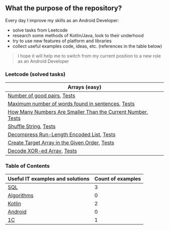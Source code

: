 ## What the purpose of the repository?

Every day I improve my skills as an Android Developer:
- solve tasks from Leetcode
- research some methods of Kotlin/Java, look to their underhood
- try to use new features of platform and libraries
- collect useful examples code, ideas, etc. (references in the table below)

> I hope it will help me to switch from my current position to a new role as an Android Developer

### Leetcode (solved tasks)
| Arrays (easy)                                                                                  |
| ---------------------------------------------------------------------------------------------- |
| [Number of good pairs](app/src/main/java/pt/amn/knowledgebase/leetcode/easy/arrays/NumberOfGoodPairs.kt), [Tests](app/src/test/java/pt/amn/knowledgebase/leetcode/easy/arrays/NumberOfGoodPairsTest.kt)  |
| [Maximum number of words found in sentences](app/src/main/java/pt/amn/knowledgebase/leetcode/easy/arrays/MaximumNumberOfWordsFoundInSentences.kt), [Tests](app/src/test/java/pt/amn/knowledgebase/leetcode/easy/arrays/MaximumNumberOfWordsFoundInSentencesTest.kt)  |
| [How Many Numbers Are Smaller Than the Current Number](app/src/main/java/pt/amn/knowledgebase/leetcode/easy/arrays/SmallerNumbersThanCurrent.kt), [Tests](app/src/test/java/pt/amn/knowledgebase/leetcode/easy/arrays/SmallerNumbersThanCurrentTest.kt)  |
| [Shuffle String](app/src/main/java/pt/amn/knowledgebase/leetcode/easy/arrays/ShuffleString.kt), [Tests](app/src/test/java/pt/amn/knowledgebase/leetcode/easy/arrays/ShuffleStringTest.kt)  |
| [Decompress Run-Length Encoded List](app/src/main/java/pt/amn/knowledgebase/leetcode/easy/arrays/DecompressRunLengthEncodedList.kt), [Tests](app/src/test/java/pt/amn/knowledgebase/leetcode/easy/arrays/DecompressRunLengthEncodedListTest.kt)  |
| [Create Target Array in the Given Order](app/src/main/java/pt/amn/knowledgebase/leetcode/easy/arrays/CreateTargetArrayInTheGivenOrder.kt), [Tests](app/src/test/java/pt/amn/knowledgebase/leetcode/easy/arrays/CreateTargetArrayInTheGivenOrderTest.kt)  |
| [Decode XOR-ed Array](app/src/main/java/pt/amn/knowledgebase/leetcode/easy/arrays/DecodeXORedArray.kt), [Tests](app/src/test/java/pt/amn/knowledgebase/leetcode/easy/arrays/DecodeXORedArrayTest.kt)  |


### Table of Contents
| Useful IT examples and solutions              | Count of examples  |
| --------------------------------------------- | ------------------ |
| [SQL](documents/sql.md)                       | 3                  |
| [Algorithms](documents/algorithm.md)          | 0                  |
| [Kotlin](documents/kotlin.md)                 | 2                  |
| [Android](documents/android.md)               | 0                  |
| [1C](documents/oneS.md)                       | 1                  |